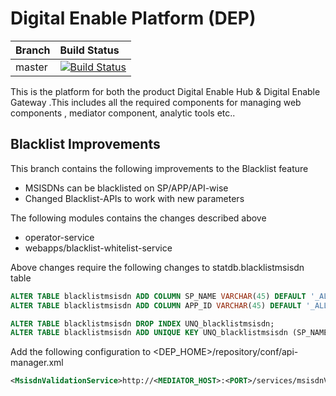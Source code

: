 # Digital Enable Platform (DEP)



| Branch | Build Status |
| :------------ |:-------------
| master | [![Build Status](http://ci.wso2telco.com/job/component-dep/badge/icon)](http://ci.wso2telco.com/job/component-dep/)


This is the platform for both the product Digital Enable Hub &  Digital Enable Gateway .This includes all the required components for managing web components , mediator component, analytic tools etc..

## Blacklist Improvements

This branch contains the following improvements to the Blacklist feature
* MSISDNs can be blacklisted on SP/APP/API-wise
* Changed Blacklist-APIs to work with new parameters

The following modules contains the changes described above
* operator-service
* webapps/blacklist-whitelist-service

Above changes require the following changes to statdb.blacklistmsisdn table
```sql
ALTER TABLE blacklistmsisdn ADD COLUMN SP_NAME VARCHAR(45) DEFAULT '_ALL_';
ALTER TABLE blacklistmsisdn ADD COLUMN APP_ID VARCHAR(45) DEFAULT '_ALL_';

ALTER TABLE blacklistmsisdn DROP INDEX UNQ_blacklistmsisdn;
ALTER TABLE blacklistmsisdn ADD UNIQUE KEY UNQ_blacklistmsisdn (SP_NAME, APP_ID, API_ID, MSISDN);
```

Add the following configuration to <DEP_HOME>/repository/conf/api-manager.xml
```xml
<MsisdnValidationService>http://<MEDIATOR_HOST>:<PORT>/services/msisdnValidation</MsisdnValidationService>
```
